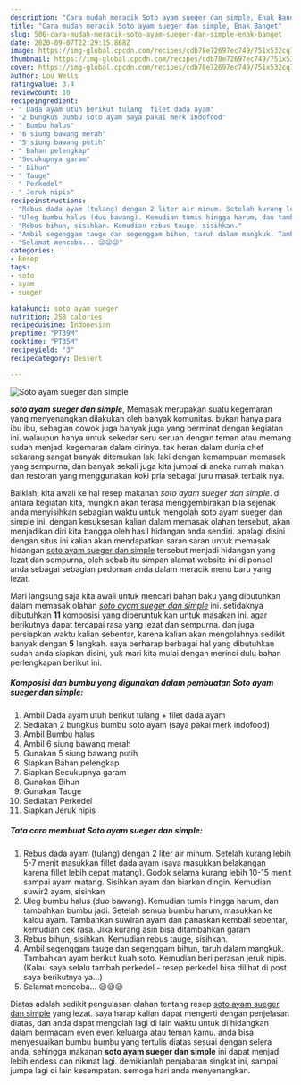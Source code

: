 ```yaml
---
description: "Cara mudah meracik Soto ayam sueger dan simple, Enak Banget"
title: "Cara mudah meracik Soto ayam sueger dan simple, Enak Banget"
slug: 506-cara-mudah-meracik-soto-ayam-sueger-dan-simple-enak-banget
date: 2020-09-07T22:29:15.868Z
image: https://img-global.cpcdn.com/recipes/cdb78e72697ec749/751x532cq70/soto-ayam-sueger-dan-simple-foto-resep-utama.jpg
thumbnail: https://img-global.cpcdn.com/recipes/cdb78e72697ec749/751x532cq70/soto-ayam-sueger-dan-simple-foto-resep-utama.jpg
cover: https://img-global.cpcdn.com/recipes/cdb78e72697ec749/751x532cq70/soto-ayam-sueger-dan-simple-foto-resep-utama.jpg
author: Lou Wells
ratingvalue: 3.4
reviewcount: 10
recipeingredient:
- " Dada ayam utuh berikut tulang  filet dada ayam"
- "2 bungkus bumbu soto ayam saya pakai merk indofood"
- " Bumbu halus"
- "6 siung bawang merah"
- "5 siung bawang putih"
- " Bahan pelengkap"
- "Secukupnya garam"
- " Bihun"
- " Tauge"
- " Perkedel"
- " Jeruk nipis"
recipeinstructions:
- "Rebus dada ayam (tulang) dengan 2 liter air minum. Setelah kurang lebih 5-7 menit masukkan fillet dada ayam (saya masukkan belakangan karena fillet lebih cepat matang). Godok selama kurang lebih 10-15 menit sampai ayam matang. Sisihkan ayam dan biarkan dingin. Kemudian suwir2 ayam, sisihkan"
- "Uleg bumbu halus (duo bawang). Kemudian tumis hingga harum, dan tambahkan bumbu jadi. Setelah semua bumbu harum, masukkan ke kaldu ayam. Tambahkan suwiran ayam dan panaskan kembali sebentar, kemudian cek rasa. Jika kurang asin bisa ditambahkan garam"
- "Rebus bihun, sisihkan. Kemudian rebus tauge, sisihkan."
- "Ambil segenggam tauge dan segenggam bihun, taruh dalam mangkuk. Tambahkan ayam berikut kuah soto. Kemudian beri perasan jeruk nipis. (Kalau saya selalu tambah perkedel - resep perkedel bisa dilihat di post saya berikutnya ya...)"
- "Selamat mencoba... 😉😉😉"
categories:
- Resep
tags:
- soto
- ayam
- sueger

katakunci: soto ayam sueger 
nutrition: 258 calories
recipecuisine: Indonesian
preptime: "PT39M"
cooktime: "PT35M"
recipeyield: "3"
recipecategory: Dessert

---
```



![Soto ayam sueger dan simple](https://img-global.cpcdn.com/recipes/cdb78e72697ec749/751x532cq70/soto-ayam-sueger-dan-simple-foto-resep-utama.jpg)

<b><i>soto ayam sueger dan simple</i></b>, Memasak merupakan suatu kegemaran yang menyenangkan dilakukan oleh banyak komunitas. bukan hanya para ibu ibu, sebagian cowok juga banyak juga yang berminat dengan kegiatan ini. walaupun hanya untuk sekedar seru seruan dengan teman atau memang sudah menjadi kegemaran dalam dirinya. tak heran dalam dunia chef sekarang sangat banyak ditemukan laki laki dengan kemampuan memasak yang sempurna, dan banyak sekali juga kita jumpai di aneka rumah makan dan restoran yang menggunakan koki pria sebagai juru masak terbaik nya.

Baiklah, kita awali ke hal resep makanan <i>soto ayam sueger dan simple</i>. di antara kegiatan kita, mungkin akan terasa menggembirakan bila sejenak anda menyisihkan sebagian waktu untuk mengolah soto ayam sueger dan simple ini. dengan kesuksesan kalian dalam memasak olahan tersebut, akan menjadikan diri kita bangga oleh hasil hidangan anda sendiri. apalagi disini dengan situs ini kalian akan mendapatkan saran saran untuk memasak hidangan <u>soto ayam sueger dan simple</u> tersebut menjadi hidangan yang lezat dan sempurna, oleh sebab itu simpan alamat website ini di ponsel anda sebagai sebagian pedoman anda dalam meracik menu baru yang lezat.




Mari langsung saja kita awali untuk mencari bahan baku yang dibutuhkan dalam memasak olahan <u><i>soto ayam sueger dan simple</i></u> ini. setidaknya dibutuhkan <b>11</b> komposisi yang diperuntuk kan untuk masakan ini. agar berikutnya dapat tercapai rasa yang lezat dan sempurna. dan juga persiapkan waktu kalian sebentar, karena kalian akan mengolahnya sedikit banyak dengan <b>5</b> langkah. saya berharap berbagai hal yang dibutuhkan sudah anda siapkan disini, yuk mari kita mulai dengan merinci dulu bahan perlengkapan berikut ini.

<!--inarticleads1-->

##### Komposisi dan bumbu yang digunakan dalam pembuatan Soto ayam sueger dan simple:

1. Ambil  Dada ayam utuh berikut tulang + filet dada ayam
1. Sediakan 2 bungkus bumbu soto ayam (saya pakai merk indofood)
1. Ambil  Bumbu halus
1. Ambil 6 siung bawang merah
1. Gunakan 5 siung bawang putih
1. Siapkan  Bahan pelengkap
1. Siapkan Secukupnya garam
1. Gunakan  Bihun
1. Gunakan  Tauge
1. Sediakan  Perkedel
1. Siapkan  Jeruk nipis




<!--inarticleads2-->

##### Tata cara membuat Soto ayam sueger dan simple:

1. Rebus dada ayam (tulang) dengan 2 liter air minum. Setelah kurang lebih 5-7 menit masukkan fillet dada ayam (saya masukkan belakangan karena fillet lebih cepat matang). Godok selama kurang lebih 10-15 menit sampai ayam matang. Sisihkan ayam dan biarkan dingin. Kemudian suwir2 ayam, sisihkan
1. Uleg bumbu halus (duo bawang). Kemudian tumis hingga harum, dan tambahkan bumbu jadi. Setelah semua bumbu harum, masukkan ke kaldu ayam. Tambahkan suwiran ayam dan panaskan kembali sebentar, kemudian cek rasa. Jika kurang asin bisa ditambahkan garam
1. Rebus bihun, sisihkan. Kemudian rebus tauge, sisihkan.
1. Ambil segenggam tauge dan segenggam bihun, taruh dalam mangkuk. Tambahkan ayam berikut kuah soto. Kemudian beri perasan jeruk nipis. (Kalau saya selalu tambah perkedel - resep perkedel bisa dilihat di post saya berikutnya ya...)
1. Selamat mencoba... 😉😉😉




Diatas adalah sedikit pengulasan olahan tentang resep <u>soto ayam sueger dan simple</u> yang lezat. saya harap kalian dapat mengerti dengan penjelasan diatas, dan anda dapat mengolah lagi di lain waktu untuk di hidangkan dalam bermacam even even keluarga atau teman kamu. anda bisa menyesuaikan bumbu bumbu yang tertulis diatas sesuai dengan selera anda, sehingga makanan <b>soto ayam sueger dan simple</b> ini dapat menjadi lebih endess dan nikmat lagi. demikianlah penjabaran singkat ini, sampai jumpa lagi di lain kesempatan. semoga hari anda menyenangkan.
